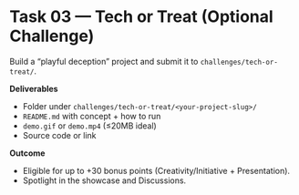 # Task 03 — Tech or Treat (Optional Challenge)

Build a “playful deception” project and submit it to `challenges/tech-or-treat/`.

**Deliverables**
- Folder under `challenges/tech-or-treat/<your-project-slug>/`
- `README.md` with concept + how to run
- `demo.gif` or `demo.mp4` (≤20MB ideal)
- Source code or link

**Outcome**
- Eligible for up to +30 bonus points (Creativity/Initiative + Presentation).
- Spotlight in the showcase and Discussions.
